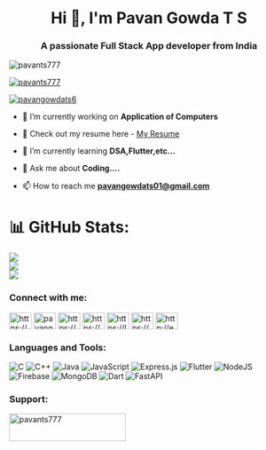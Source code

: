<h1 align="center">Hi 👋, I'm Pavan Gowda T S</h1>
<h3 align="center">A passionate Full Stack App developer from India</h3>

<p align="left"> <img src="https://komarev.com/ghpvc/?username=pavants777&label=Profile%20views&color=0e75b6&style=flat" alt="pavants777" /> </p>

<p align="left"> <a href="https://github.com/ryo-ma/github-profile-trophy"><img src="https://github-profile-trophy.vercel.app/?username=pavants777" alt="pavants777" /></a> </p>

<p align="left"> <a href="https://twitter.com/pavangowdats6" target="blank"><img src="https://img.shields.io/twitter/follow/pavangowdats6?logo=twitter&style=for-the-badge" alt="pavangowdats6" /></a> </p>

- 🔭 I’m currently working on **Application of Computers**

- 📑 Check out my resume here - [My Resume](https://drive.google.com/file/d/1WT7ERnNFGBOGkZnSpiDlBtTaFqcWRAlH/view?usp=drive_link)

- 🌱 I’m currently learning **DSA,Flutter,etc...**

- 💬 Ask me about **Coding....**

- 📫 How to reach me **pavangowdats01@gmail.com**

# 📊 GitHub Stats:
![](https://github-readme-stats.vercel.app/api?username=pavants777&theme=dark&hide_border=false&include_all_commits=false&count_private=false)<br/>
![](https://github-readme-streak-stats.herokuapp.com/?user=pavants777&theme=dark&hide_border=false)<br/>
![](https://github-readme-stats.vercel.app/api/top-langs/?username=pavants777&theme=dark&hide_border=false&include_all_commits=false&count_private=false&layout=compact)


<h3 align="left">Connect with me:</h3>
<p align="left">
<a href="https://dev.to/https://dev.to/pavants777" target="blank"><img align="center" src="https://raw.githubusercontent.com/rahuldkjain/github-profile-readme-generator/master/src/images/icons/Social/devto.svg" alt="https://dev.to/pavants777" height="30" width="40" /></a>
<a href="https://twitter.com/pavangowdats6" target="blank"><img align="center" src="https://raw.githubusercontent.com/rahuldkjain/github-profile-readme-generator/master/src/images/icons/Social/twitter.svg" alt="pavangowdats6" height="30" width="40" /></a>
<a href="https://www.linkedin.com/in/pavan-gowda-t-s-84684424b/" target="blank"><img align="center" src="https://raw.githubusercontent.com/rahuldkjain/github-profile-readme-generator/master/src/images/icons/Social/linked-in-alt.svg" alt="https://www.linkedin.com/in/pavan-gowda-t-s-84684424b/" height="30" width="40" /></a>
<a href="https://www.codechef.com/users/https://www.codechef.com/users/pavangowdats01" target="blank"><img align="center" src="https://cdn.jsdelivr.net/npm/simple-icons@3.1.0/icons/codechef.svg" alt="https://www.codechef.com/users/pavangowdats01" height="30" width="40" /></a>
<a href="https://leetcode.com/pavan_gowda_t_s/" target="blank"><img align="center" src="https://raw.githubusercontent.com/rahuldkjain/github-profile-readme-generator/master/src/images/icons/Social/leet-code.svg" alt="https://leetcode.com/pavants17/" height="30" width="40" /></a>
<a href="https://auth.geeksforgeeks.org/user/pavan_gowda_ts/practice" target="blank"><img align="center" src="https://raw.githubusercontent.com/rahuldkjain/github-profile-readme-generator/master/src/images/icons/Social/geeks-for-geeks.svg" alt="https://auth.geeksforgeeks.org/user/pavan_gowda_ts/practice" height="30" width="40" /></a>
<a href="/http://example.com/rss" target="blank"><img align="center" src="https://raw.githubusercontent.com/rahuldkjain/github-profile-readme-generator/master/src/images/icons/Social/rss.svg" alt="http://example.com/rss" height="30" width="40" /></a>
</p>

<h3 align="left">Languages and Tools:</h3>

![C](https://img.shields.io/badge/c-%2300599C.svg?style=for-the-badge&logo=c&logoColor=white) ![C++](https://img.shields.io/badge/c++-%2300599C.svg?style=for-the-badge&logo=c%2B%2B&logoColor=white) ![Java](https://img.shields.io/badge/java-%23ED8B00.svg?style=for-the-badge&logo=openjdk&logoColor=white) ![JavaScript](https://img.shields.io/badge/javascript-%23323330.svg?style=for-the-badge&logo=javascript&logoColor=%23F7DF1E) ![Express.js](https://img.shields.io/badge/express.js-%23404d59.svg?style=for-the-badge&logo=express&logoColor=%2361DAFB) ![Flutter](https://img.shields.io/badge/Flutter-%2302569B.svg?style=for-the-badge&logo=Flutter&logoColor=white) ![NodeJS](https://img.shields.io/badge/node.js-6DA55F?style=for-the-badge&logo=node.js&logoColor=white) ![Firebase](https://img.shields.io/badge/Firebase-039BE5?style=for-the-badge&logo=Firebase&logoColor=white) ![MongoDB](https://img.shields.io/badge/MongoDB-%234ea94b.svg?style=for-the-badge&logo=mongodb&logoColor=white) ![Dart](https://img.shields.io/badge/dart-%230175C2.svg?style=for-the-badge&logo=dart&logoColor=white) ![FastAPI](https://img.shields.io/badge/FastAPI-005571?style=for-the-badge&logo=fastapi)

<h3 align="left">Support:</h3>
<p><a href="https://www.buymeacoffee.com/pavants777"> <img align="left" src="https://cdn.buymeacoffee.com/buttons/v2/default-yellow.png" height="50" width="210" alt="pavants777" /></a></p><br><br>



